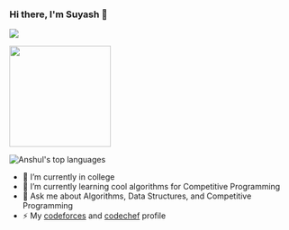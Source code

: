 ### Hi there, I'm Suyash 👋
<!--
<img alt="GIF" src="https://media.giphy.com/media/AYMKkDwavwA9Y72Frn/giphy.gif"/>
![Anshul's wakatime stats](https://github-readme-stats.vercel.app/api/wakatime?username=anshulforyou&show_icons=true)
-->
![](https://komarev.com/ghpvc/?username=Suyash211&label=PROFILE+VIEWS&color=blue&style=plastic)

<img height="180em" src="https://github-readme-stats.vercel.app/api?username=Suyash211&show_icons=true&hide_border=true&&count_private=true&include_all_commits=true" />

![Anshul's top languages](https://github-readme-stats.vercel.app/api/top-langs/?username=Suyash211&layout=compact&show_icons=true)


- 🔭 I’m currently in college
- 🌱 I’m currently learning cool algorithms for Competitive Programming
- 💬 Ask me about Algorithms, Data Structures, and Competitive Programming
- ⚡ My [codeforces](https://codeforces.com/profile/suyash21_) and [codechef](https://www.codechef.com/users/suyyash21) profile

<!--
- 🔭 I’m currently working on ...
- 🌱 I’m currently learning ...
- 👯 I’m looking to collaborate on ...
- 🤔 I’m looking for help with ...
- 💬 Ask me about ...
- 📫 How to reach me: ...
- 😄 Pronouns: ...
- ⚡ Fun fact: ...
-->

<!---
Suyash211/Suyash211 is a ✨ special ✨ repository because its `README.md` (this file) appears on your GitHub profile.
You can click the Preview link to take a look at your changes.
--->
